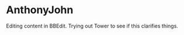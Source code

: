 AnthonyJohn
===========

Editing content in BBEdit. Trying out Tower to see if this clarifies things.
